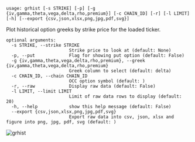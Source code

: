 ```
usage: grhist [-s STRIKE] [-p] [-g {iv,gamma,theta,vega,delta,rho,premium}] [-c CHAIN_ID] [-r] [-l LIMIT] [-h] [--export {csv,json,xlsx,png,jpg,pdf,svg}]
```

Plot historical option greeks by strike price for the loaded ticker.

```
optional arguments:
  -s STRIKE, --strike STRIKE
                        Strike price to look at (default: None)
  -p, --put             Flag for showing put option (default: False)
  -g {iv,gamma,theta,vega,delta,rho,premium}, --greek {iv,gamma,theta,vega,delta,rho,premium}
                        Greek column to select (default: delta)
  -c CHAIN_ID, --chain CHAIN_ID
                        OCC option symbol (default: )
  -r, --raw             Display raw data (default: False)
  -l LIMIT, --limit LIMIT
                        Limit of raw data rows to display (default: 20)
  -h, --help            show this help message (default: False)
  --export {csv,json,xlsx,png,jpg,pdf,svg}
                        Export raw data into csv, json, xlsx and figure into png, jpg, pdf, svg (default: )
```

![grhist](https://user-images.githubusercontent.com/46355364/154278932-086a0005-be71-4493-843d-3f9100a60905.png)


